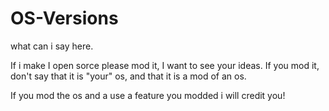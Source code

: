 # OS-Versions
what can i say here.

If i make I open sorce please mod it, I want to see your ideas. If you mod it, don't say that it is "your" os, and that it is a mod of an os.

If you mod the os and a use a feature you modded i will credit you!
